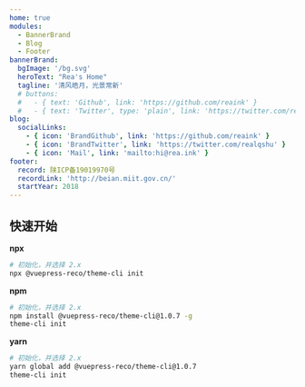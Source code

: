 ```yaml
---
home: true
modules:
  - BannerBrand
  - Blog
  - Footer
bannerBrand:
  bgImage: '/bg.svg'
  heroText: "Rea's Home"
  tagline: '清风皓月，光景常新'
  # buttons:
  #   - { text: 'Github', link: 'https://github.com/reaink' }
  #   - { text: 'Twitter', type: 'plain', link: 'https://twitter.com/realqshu' }
blog:
  socialLinks:
    - { icon: 'BrandGithub', link: 'https://github.com/reaink' }
    - { icon: 'BrandTwitter', link: 'https://twitter.com/realqshu' }
    - { icon: 'Mail', link: 'mailto:hi@rea.ink' }
footer:
  record: 陕ICP备19019970号
  recordLink: 'http://beian.miit.gov.cn/'
  startYear: 2018
---
```

## 快速开始

**npx**

```bash
# 初始化，并选择 2.x
npx @vuepress-reco/theme-cli init
```

**npm**

```bash
# 初始化，并选择 2.x
npm install @vuepress-reco/theme-cli@1.0.7 -g
theme-cli init
```

**yarn**

```bash
# 初始化，并选择 2.x
yarn global add @vuepress-reco/theme-cli@1.0.7
theme-cli init
```
